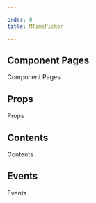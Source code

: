 ```yaml
---

order: 0
title: MTimePicker

---
```

 
## Component Pages
 
Component Pages
 
## Props
 
Props
 
## Contents
 
Contents
 
## Events
 
Events
 
